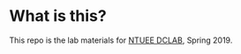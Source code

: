 # What is this?
This repo is the lab materials for [NTUEE DCLAB](http://dclab.ee.ntu.edu.tw), Spring 2019.


